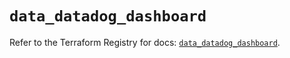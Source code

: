 # `data_datadog_dashboard`

Refer to the Terraform Registry for docs: [`data_datadog_dashboard`](https://registry.terraform.io/providers/datadog/datadog/3.40.0/docs/data-sources/dashboard).
